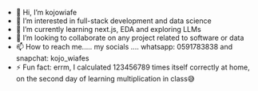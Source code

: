 - 👋 Hi, I’m kojowiafe
- 👀 I’m interested in full-stack development and data science
- 🌱 I’m currently learning next.js, EDA and exploring LLMs
- 💞️ I’m looking to collaborate on any project related to software or data 
- 📫 How to reach me..... my socials .... whatsapp: 0591783838 and snapchat: kojo_wiafes
- ⚡ Fun fact: errm, I calculated 123456789 times itself correctly at home, on the second day of learning multiplication in class😅

<!---
kojowiafe-dev/kojowiafe-dev is a ✨ special ✨ repository because its `README.md` (this file) appears on your GitHub profile.
You can click the Preview link to take a look at your changes.
--->
